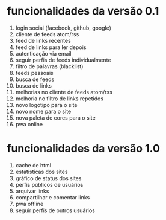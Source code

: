 # funcionalidades da versão 0.1
1. login social (facebook, github, google)
1. cliente de feeds atom/rss
1. feed de links recentes
1. feed de links para ler depois
1. autenticação via email
1. seguir perfis de feeds individualmente
1. filtro de palavras (blacklist)
1. feeds pessoais
1. busca de feeds
1. busca de links
1. melhorias no cliente de feeds atom/rss
1. melhoria no filtro de links repetidos
1. novo logotipo para o site
1. novo nome para o site
1. nova paleta de cores para o site
1. pwa online

# funcionalidades da versão 1.0
1. cache de html
1. estatísticas dos sites
1. gráfico de status dos sites
1. perfis públicos de usuários
1. arquivar links
1. compartilhar e comentar links
1. pwa offline
1. seguir perfis de outros usuários
